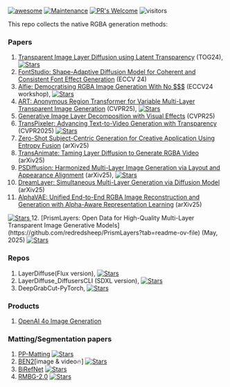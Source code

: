 [![awesome](https://awesome.re/badge.svg)](https://awesome.re) [![Maintenance](https://img.shields.io/badge/Maintained%3F-yes-green.svg)](https://GitHub.com/Naereen/StrapDown.js/graphs/commit-activity) [![PR's Welcome](https://img.shields.io/badge/PRs-welcome-brightgreen.svg?style=flat)](http://makeapullrequest.com) 
![visitors](https://visitor-badge.laobi.icu/badge?page_id=wendashi/awesome-transparent-generation)

This repo collects the native RGBA generation methods:

### Papers

1. [Transparent Image Layer Diffusion using Latent Transparency](https://dl.acm.org/doi/10.1145/3658150) (TOG24), 
   <a href="https://github.com/lllyasviel/LayerDiffuse" title="GitHub Repo">
     <i class="fab fa-github"></i> 
     <img src="https://img.shields.io/github/stars/lllyasviel/LayerDiffuse.svg?style=social" alt="Stars">
   </a>
2. [FontStudio: Shape-Adaptive Diffusion Model for Coherent and Consistent Font Effect Generation](https://font-studio.github.io/) (ECCV 24)  
3. [Alfie: Democratising RGBA Image Generation With No $$$](https://arxiv.org/abs/2408.14826) (ECCV24 workshop), 
   <a href="https://github.com/aimagelab/Alfie" title="GitHub Repo">
     <i class="fab fa-github"></i> 
     <img src="https://img.shields.io/github/stars/aimagelab/Alfie.svg?style=social" alt="Stars">
   </a>
4. [ART: Anonymous Region Transformer for Variable Multi-Layer Transparent Image Generation](https://art-msra.github.io/) (CVPR25), 
   <a href="https://github.com/microsoft/art-msra" title="GitHub Repo">
     <i class="fab fa-github"></i> 
     <img src="https://img.shields.io/github/stars/microsoft/art-msra.svg?style=social" alt="Stars">
   </a>
5. [Generative Image Layer Decomposition with Visual Effects](https://rayjryang.github.io/LayerDecomp/) (CVPR25)
6. [TransPixeler: Advancing Text-to-Video Generation with Transparency](https://openaccess.thecvf.com/content/CVPR2025/html/Wang_TransPixeler_Advancing_Text-to-Video_Generation_with_Transparency_CVPR_2025_paper.html) (CVPR2025)
     <a href="https://wileewang.github.io/TransPixar/" title="GitHub Repo">
     <i class="fab fa-github"></i> 
     <img src="https://img.shields.io/github/stars/wileewang/TransPixeler.svg?style=social" alt="Stars">
   </a>
7. [Zero-Shot Subject-Centric Generation for Creative Application Using Entropy Fusion](https://arxiv.org/abs/2503.10697) (arXiv25)
8. [TransAnimate: Taming Layer Diffusion to Generate RGBA Video](https://arxiv.org/abs/2503.17934) (arXiv25)
9. [PSDiffusion: Harmonized Multi-Layer Image Generation via Layout and Appearance Alignment](https://arxiv.org/abs/2505.11468) (arXiv25),
   <a href="https://github.com/dingbang777/PSDiffusion/" title="GitHub Repo">
     <i class="fab fa-github"></i> 
     <img src="https://img.shields.io/github/stars/dingbang777/PSDiffusion.svg?style=social" alt="Stars">
   </a>
10. [DreamLayer: Simultaneous Multi-Layer Generation via Diffusion Model](https://arxiv.org/abs/2503.12838) (arXiv25)
11. [AlphaVAE: Unified End-to-End RGBA Image Reconstruction and Generation with Alpha-Aware Representation Learning](https://github.com/o0o0o00o0/AlphaVAE) (arXiv25)
   <a href="https://github.com/o0o0o00o0/AlphaVAE/" title="GitHub Repo">
     <i class="fab fa-github"></i> 
     <img src="https://img.shields.io/github/stars/o0o0o00o0/AlphaVAE.svg?style=social" alt="Stars">
   </a>
12. [PrismLayers: Open Data for High-Quality Multi-Layer Transparent Image Generative Models](https://github.com/redredsheep/PrismLayers?tab=readme-ov-file) (May, 2025)
   <a href="https://github.com/redredsheep/PrismLayers/" title="GitHub Repo">
     <i class="fab fa-github"></i> 
     <img src="https://img.shields.io/github/stars/redredsheep/PrismLayers.svg?style=social" alt="Stars">
   </a>


### Repos

1. LayerDiffuse(Flux version), 
   <a href="https://github.com/RedAIGC/Flux-version-LayerDiffuse" title="GitHub Repo">
     <i class="fab fa-github"></i> 
     <img src="https://img.shields.io/github/stars/RedAIGC/Flux-version-LayerDiffuse.svg?style=social" alt="Stars">
   </a>
2. LayerDiffuse_DiffusersCLI (SDXL version),
   <a href="https://github.com/lllyasviel/LayerDiffuse_DiffusersCLI" title="GitHub Repo">
     <i class="fab fa-github"></i> 
     <img src="https://img.shields.io/github/stars/lllyasviel/LayerDiffuse_DiffusersCLI.svg?style=social" alt="Stars">
   </a>
3. DeepGrabCut-PyTorch, 
   <a href="https://github.com/jfzhang95/DeepGrabCut-PyTorch" title="GitHub Repo">
     <i class="fab fa-github"></i> 
     <img src="https://img.shields.io/github/stars/jfzhang95/DeepGrabCut-PyTorch.svg?style=social" alt="Stars">
   </a>


### Products

1. [OpenAI 4o Image Generation](https://openai.com/index/introducing-4o-image-generation/)


### Matting/Segmentation papers
1. [PP-Matting](https://github.com/PaddlePaddle/PaddleSeg)
   <a href="https://github.com/PaddlePaddle/PaddleSeg" title="GitHub Repo">
     <i class="fab fa-github"></i> 
     <img src="https://img.shields.io/github/stars/PaddlePaddle/PaddleSeg.svg?style=social" alt="Stars">
   </a>
2. [BEN2](https://github.com/PramaLLC/BEN2?tab=readme-ov-file)[image & video🔥]
   <a href="https://github.com/PramaLLC/BEN2" title="GitHub Repo">
     <i class="fab fa-github"></i> 
     <img src="https://img.shields.io/github/stars/PramaLLC/BEN2.svg?style=social" alt="Stars">
   </a>
3. [BiRefNet](https://github.com/ZhengPeng7/BiRefNet)
   <a href="https://github.com/ZhengPeng7/BiRefNet" title="GitHub Repo">
     <i class="fab fa-github"></i> 
     <img src="https://img.shields.io/github/stars/ZhengPeng7/BiRefNet.svg?style=social" alt="Stars">
   </a>
4. [RMBG-2.0](https://github.com/pinokiofactory/RMBG-2-Studio?tab=readme-ov-file#architecture)
   <a href="https://github.com/pinokiofactory/RMBG-2-Studio" title="GitHub Repo">
     <i class="fab fa-github"></i> 
     <img src="https://img.shields.io/github/stars/pinokiofactory/RMBG-2-Studio.svg?style=social" alt="Stars">
   </a>
